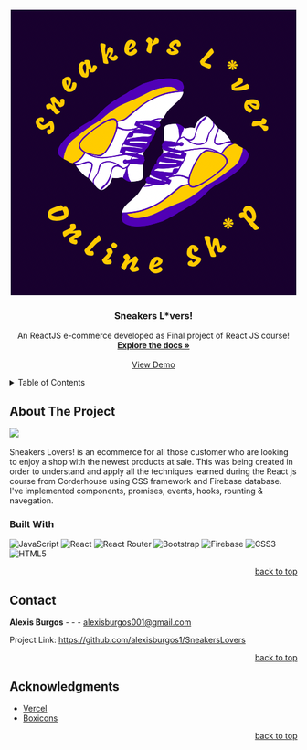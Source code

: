 <a name="readme-top"></a>
<!-- PROJECT LOGO -->
<br />
<div align="center">
  <a href="https://github.com/alexisburgos1/SneakersLovers">
    <img src="./src/img/sneakers_lover.png" alt="Logo">
  </a>

  <h3 align="center">Sneakers L*vers!</h3>

  <p align="center">
    An ReactJS e-commerce developed as Final project of React JS course!
    <br />
    <a href="https://github.com/alexisburgos1/SneakersLovers"><strong>Explore the docs »</strong></a>
    <br />
    <br />
    <a href="[https://SneakersLovers.vercel.app/](https://sneakers-lover.vercel.app/)">View Demo</a>
    
  </p>
</div>



<!-- TABLE OF CONTENTS -->
<details>
  <summary>Table of Contents</summary>
  <ol>
    <li>
      <a href="#about-the-project">About The Project</a>
      <ul>
        <li><a href="#built-with">Built With</a></li>
      </ul>
    </li>
    <li><a href="#usage">Usage</a></li>
    <li><a href="#contact">Contact</a></li>
    <li><a href="#acknowledgments">Acknowledgments</a></li>
  </ol>
</details>



<!-- ABOUT THE PROJECT -->
## About The Project

![](https://ibb.co/wCFGGFG)

Sneakers Lovers! is an ecommerce for all those customer who are looking to enjoy a shop with the newest products at sale.
This was being created in order to understand and apply all the techniques learned during the React js course from Corderhouse using  CSS framework and Firebase database. I've implemented components, promises, events, hooks, rounting & navegation.





### Built With


![JavaScript](https://img.shields.io/badge/javascript-%23323330.svg?style=for-the-badge&logo=javascript&logoColor=%23F7DF1E)
![React](https://img.shields.io/badge/react-%2320232a.svg?style=for-the-badge&logo=react&logoColor=%2361DAFB)
![React Router](https://img.shields.io/badge/React_Router-CA4245?style=for-the-badge&logo=react-router&logoColor=white)
![Bootstrap](https://img.shields.io/badge/bootstrap-%23563D7C.svg?style=for-the-badge&logo=bootstrap&logoColor=white)
![Firebase](https://img.shields.io/badge/Firebase-039BE5?style=for-the-badge&logo=Firebase&logoColor=white)
![CSS3](https://img.shields.io/badge/css3-%231572B6.svg?style=for-the-badge&logo=css3&logoColor=white)
![HTML5](https://img.shields.io/badge/html5-%23E34F26.svg?style=for-the-badge&logo=html5&logoColor=white)

<p align="right"><a href="#readme-top">back to top</a></p>



<!-- USAGE EXAMPLES -->



<!-- CONTACT -->
## Contact

<strong>Alexis Burgos</strong> - <a href="https://www.linkedin.com/in/alexis-burgos-7a9b4315b/" target="blank"></a> - <a href="https://github.com/alexisburgos1" target="blank"></a> - alexisburgos001@gmail.com

Project Link: https://github.com/alexisburgos1/SneakersLovers

<p align="right"><a href="#readme-top">back to top</a></p>



<!-- ACKNOWLEDGMENTS -->
## Acknowledgments




* [Vercel](https://vercel.com/)
* [Boxicons](https://boxicons.com/)


<p align="right"><a href="#readme-top">back to top</a></p>

